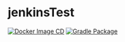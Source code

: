 # jenkinsTest
[![Docker Image CD](https://github.com/taewoonglee/jenkinsTest/actions/workflows/docker-push.yml/badge.svg)](https://github.com/taewoonglee/jenkinsTest/actions/workflows/docker-push.yml)
[![Gradle Package](https://github.com/taewoonglee/jenkinsTest/actions/workflows/ci.yml/badge.svg)](https://github.com/taewoonglee/jenkinsTest/actions/workflows/ci.yml)
